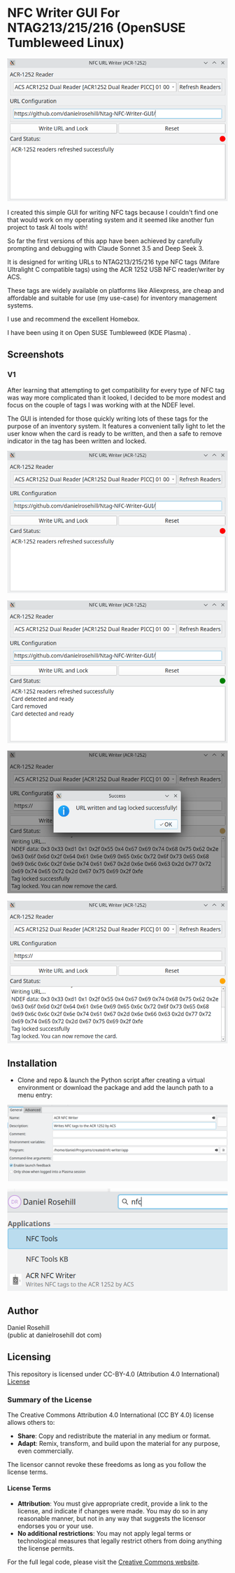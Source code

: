 # NFC Writer GUI For NTAG213/215/216 (OpenSUSE Tumbleweed Linux)

![alt text](screenshots/v1/1.png)

 I created this simple GUI for writing NFC tags because I couldn't find one that would work on my operating system and it seemed like another fun project to task AI tools with!

So far the first versions of this app have been achieved by carefully prompting and debugging with Claude Sonnet 3.5 and Deep Seek 3. 

It is designed for writing URLs to NTAG213/215/216 type NFC tags (Mifare Ultralight C compatible tags) using the ACR 1252 USB NFC reader/writer by ACS.

These tags are widely available on platforms like Aliexpress, are cheap and affordable and suitable for use (my use-case) for inventory management systems.

I use and recommend the excellent Homebox.

I have been using it on Open SUSE Tumbleweed (KDE Plasma) .

## Screenshots

### V1

After learning that attempting to get compatibility for every type of NFC tag was way more complicated than it looked, I decided to be more modest and focus on the couple of tags I was working with at the NDEF level.

The GUI is intended for those quickly writing lots of these tags for the purpose of an inventory system. It features a convenient tally light to let the user know when the card is ready to be written, and then a safe to remove indicator in the tag has been written and locked.

![alt text](screenshots/v1/1.png)

![alt text](screenshots/v1/2.png)

![alt text](screenshots/v1/3.png)

![alt text](screenshots/v1/4.png)

## Installation

- Clone and repo & launch the Python script after creating a virtual environment or download the package and add the launch path to a menu entry:

![alt text](screenshots/installation/1.png)

![alt text](screenshots/installation/2.png)

 
## Author

Daniel Rosehill  
(public at danielrosehill dot com)

## Licensing

This repository is licensed under CC-BY-4.0 (Attribution 4.0 International) 
[License](https://creativecommons.org/licenses/by/4.0/)

### Summary of the License
The Creative Commons Attribution 4.0 International (CC BY 4.0) license allows others to:
- **Share**: Copy and redistribute the material in any medium or format.
- **Adapt**: Remix, transform, and build upon the material for any purpose, even commercially.

The licensor cannot revoke these freedoms as long as you follow the license terms.

#### License Terms
- **Attribution**: You must give appropriate credit, provide a link to the license, and indicate if changes were made. You may do so in any reasonable manner, but not in any way that suggests the licensor endorses you or your use.
- **No additional restrictions**: You may not apply legal terms or technological measures that legally restrict others from doing anything the license permits.

For the full legal code, please visit the [Creative Commons website](https://creativecommons.org/licenses/by/4.0/legalcode).